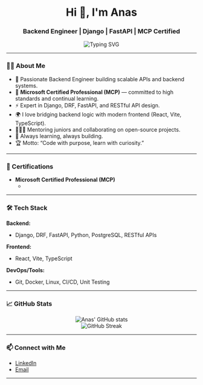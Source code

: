 <h1 align="center">Hi 👋, I'm Anas</h1>
<h3 align="center">Backend Engineer | Django | FastAPI | MCP Certified</h3>

<p align="center">
  <img src="https://readme-typing-svg.demolab.com?font=Fira+Code&weight=600&pause=1000&color=1DC2FF&center=true&vCenter=true&width=435&lines=Backend+Expert+%7C+Django+%7C+DRF+%7C+REST+API+%7C+FastAPI;MCP+Certified+%7C+React+%7C+Vite+%7C+TypeScript" alt="Typing SVG" />
</p>

---

### 👨‍💻 About Me

- 💼 Passionate Backend Engineer building scalable APIs and backend systems.
- 📜 **Microsoft Certified Professional (MCP)** — committed to high standards and continual learning.
- ⚡️ Expert in Django, DRF, FastAPI, and RESTful API design.
- 🌍 I love bridging backend logic with modern frontend (React, Vite, TypeScript).
- 🧑‍🤝‍🧑 Mentoring juniors and collaborating on open-source projects.
- 🌱 Always learning, always building.
- 🏆 Motto: “Code with purpose, learn with curiosity.”

---

### 🏅 Certifications

- **Microsoft Certified Professional (MCP)**
  - <!-- Add your Certification Link/ID here if you want -->

---

### 🛠️ Tech Stack

**Backend:**
- Django, DRF, FastAPI, Python, PostgreSQL, RESTful APIs

**Frontend:**
- React, Vite, TypeScript

**DevOps/Tools:**
- Git, Docker, Linux, CI/CD, Unit Testing

---

### 📈 GitHub Stats

<p align="center">
  <img src="https://github-readme-stats.vercel.app/api?username=getwithanas&show_icons=true&count_private=true&theme=react" alt="Anas' GitHub stats" />
  <br>
  <img src="https://github-readme-streak-stats.herokuapp.com?user=getwithanas&theme=react&date_format=M%20j%5B%2C%20Y%5D" alt="GitHub Streak" />
</p>

---

### 📫 Connect with Me

- [LinkedIn](https://www.linkedin.com/in/your-linkedin/) 
- [Email](mailto:your.email@example.com)

---

<!--
**getwithanas/getwithanas** is a ✨ special ✨ repository because its `README.md` (this file) appears on your GitHub profile.
-->
